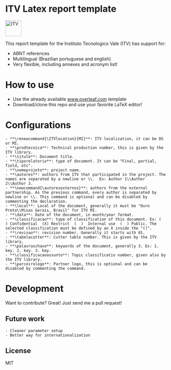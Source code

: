 # ITV Latex report template

<img src="http://www.itv.org/wp-content/themes/html5blank/img/logo-vale.svg" alt="ITV" style="height: 50px;"/>

This report template for the Instituto Tecnologico Vale (ITV) has support for:


  - ABNT references
  - Multilingual (Brazilian portuguese and english)
  - Very flexible, including annexes and acronym list!

# How to use


  - Use the already available www.overleaf.com template
  - Download/clone this repo and use your favorite LaTeX editor!

# Configurations


    - **\renewcommand{\ITVlocation}{MI}**: ITV localization, it can be DS or MI.
    - **\prodtecnica**: Technical production number, this is given by the ITV library.
    - **\titulo**: Document title.
    - **\tiporelatorio**: type of document. It can be "Final, partial, field, etc".
    - **\nomeprojeto**: project name.
    - **\autores**: authors from ITV that participated in the project. The names are separated by a newline or \\.  Ex: Author 1\\Author 2\\Author 3.
    - **\newcommand{\autoresexternos}**: authors from the external partnership. As the previous command, every author is separated by newline or \\. This command is optional and can be disabled by commenting the declaration.
    - **\local**: Local of the document, generally it must be "Ouro Preto\\Minas Gerais, Brasil" for ITV MI.
    - **\data**: Date of the document, in month/year format.
    - **\classificacao**: type of classification of this document. Ex: (  ) Confidential  (X) Restrict  (  )  Internal use  (  ) Public. The selected classification must be defined by an X inside the "()".
    - **\revisao**: revision number. Generally it starts with 01.
    - **\tabelacutter**: Cutter table number. This is given by the ITV library.
    - **\palavraschave**: keywords of the document, generally 3. Ex: 1. key. 2. key. 3. key.
    - **\classificacaoassunto**: Topic classificatio number, given also by the ITV library.
    - **\parceirologo**: Partner logo, this is optional and can be disabled by commenting the command.
    
# Development


Want to contribute? Great! Just send me a pull request!


## Future work

    - Cleaner parameter setup
    - Better way for internationalization
    
License
----

MIT